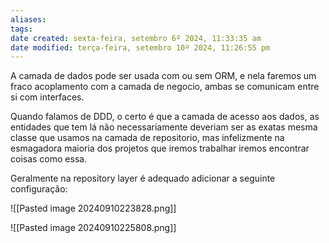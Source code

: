 ```yaml
---
aliases: 
tags: 
date created: sexta-feira, setembro 6º 2024, 11:33:35 am
date modified: terça-feira, setembro 10º 2024, 11:26:55 pm
---
```

A camada de dados pode ser usada com ou sem ORM, e nela faremos um fraco acoplamento com a camada de negocio, ambas se comunicam entre si com interfaces.

Quando falamos de DDD, o certo é que a camada de acesso aos dados, as entidades que tem lá não necessariamente deveriam ser as exatas mesma classe que usamos na camada de repositorio, mas infelizmente na esmagadora maioria dos projetos que iremos trabalhar iremos encontrar coisas como essa.

Geralmente na repository layer é adequado adicionar a seguinte configuração:

![[Pasted image 20240910223828.png]]

![[Pasted image 20240910225808.png]]
